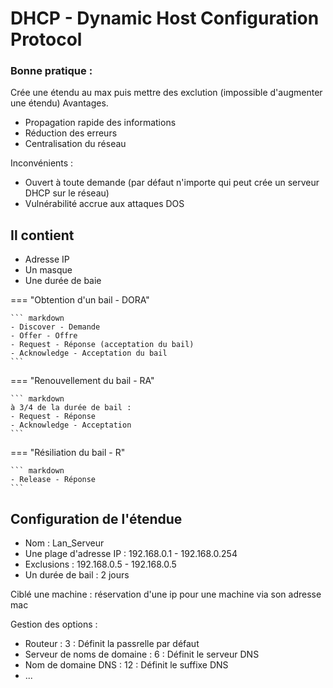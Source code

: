 # DHCP - Dynamic Host Configuration Protocol

### Bonne pratique : 

Crée une étendu au max puis mettre des exclution (impossible d'augmenter une étendu)
Avantages.

- Propagation rapide des informations
- Réduction des erreurs
- Centralisation du réseau

Inconvénients :

- Ouvert à toute demande (par défaut n'importe qui peut crée un serveur DHCP sur le réseau)
- Vulnérabilité accrue aux attaques DOS

## Il contient

- Adresse IP
- Un masque
- Une durée de baie

=== "Obtention d'un bail - DORA"

    ``` markdown
    - Discover - Demande
    - Offer - Offre
    - Request - Réponse (acceptation du bail)
    - Acknowledge - Acceptation du bail
    ```

=== "Renouvellement du bail - RA"

    ``` markdown
    à 3/4 de la durée de bail :
    - Request - Réponse
    - Acknowledge - Acceptation
    ```
=== "Résiliation du bail - R"

    ``` markdown
    - Release - Réponse
    ```

## Configuration de l'étendue

- Nom : Lan_Serveur
- Une plage d'adresse IP : 192.168.0.1 - 192.168.0.254
- Exclusions : 192.168.0.5 - 192.168.0.5
- Un durée de bail : 2 jours

Ciblé une machine : réservation d'une ip pour une machine via son adresse mac

Gestion des options : 

- Routeur : 3 : Définit la passrelle par défaut
- Serveur de noms de domaine : 6 : Définit le serveur DNS
- Nom de domaine DNS : 12 : Définit le suffixe DNS
- ...
  






